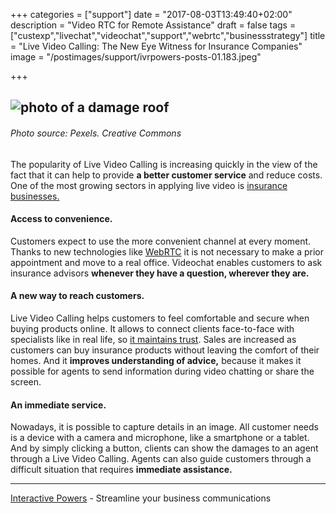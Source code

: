 +++
categories = ["support"]
date = "2017-08-03T13:49:40+02:00"
description = "Video RTC for Remote Assistance"
draft = false
tags = ["custexp","livechat","videochat","support","webrtc","businessstrategy"]
title = "Live Video Calling: The New Eye Witness for Insurance Companies"
image = "/postimages/support/ivrpowers-posts-01.183.jpeg"

+++

![photo of a damage roof](/postimages/support/ivrpowers-posts-01.183.jpeg)
-----------------
###### Photo source: Pexels. Creative Commons
 
 
The popularity of Live Video Calling is increasing quickly in the view of the fact that it can help to provide **a better customer service** and reduce costs. One of the most growing sectors in applying live video is [insurance businesses.]( http://www.bain.com/publications/articles/for-insurance-companies-the-day-of-digital-reckoning.aspx)
 
#### Access to convenience. 
Customers expect to use the more convenient channel at every moment. Thanks to new technologies like [WebRTC](http://blog.ivrpowers.com/post/marketing/webrtc-system-benefits/) it is not necessary to make a prior appointment and move to a real office. Videochat enables customers to ask insurance advisors **whenever they have a question, wherever they are.**
 
#### A new way to reach customers. 
Live Video Calling helps customers to feel comfortable and secure when buying products online. It allows to connect clients face-to-face with specialists like in real life, so [it maintains trust](http://blog.ivrpowers.com/post/customerengagement/secret-emotion/). Sales are increased as customers can buy insurance products without leaving the comfort of their homes. And it **improves understanding of advice,** because it makes it possible for agents to send information during video chatting or share the screen.
 
#### An immediate service. 

Nowadays, it is possible to capture details in an image. All customer needs is a device with a camera and microphone, like a smartphone or a tablet. And by simply clicking a button, clients can show the damages to an agent through a Live Video Calling. Agents can also guide customers through a difficult situation that requires **immediate assistance.**
 

---
[Interactive Powers](http://www.ivrpowers.com/ ) - Streamline your business communications

 
